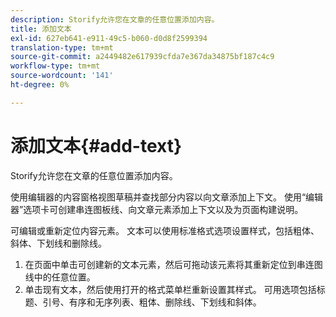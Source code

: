 ```yaml
---
description: Storify允许您在文章的任意位置添加内容。
title: 添加文本
exl-id: 627eb641-e911-49c5-b060-d0d8f2599394
translation-type: tm+mt
source-git-commit: a2449482e617939cfda7e367da34875bf187c4c9
workflow-type: tm+mt
source-wordcount: '141'
ht-degree: 0%

---
```


# 添加文本{#add-text}

Storify允许您在文章的任意位置添加内容。

使用编辑器的内容窗格视图草稿并查找部分内容以向文章添加上下文。 使用“编辑器”选项卡可创建串连图板线、向文章元素添加上下文以及为页面构建说明。

可编辑或重新定位内容元素。 文本可以使用标准格式选项设置样式，包括粗体、斜体、下划线和删除线。

1. 在页面中单击可创建新的文本元素，然后可拖动该元素将其重新定位到串连图线中的任意位置。
1. 单击现有文本，然后使用打开的格式菜单栏重新设置其样式。 可用选项包括标题、引号、有序和无序列表、粗体、删除线、下划线和斜体。
